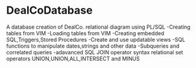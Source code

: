 DealCoDatabase
==============

A database creation of  DealCo. relational diagram using PL/SQL
-Creating tables from VIM
-Loading tables from VIM
-Creating embedded SQL,Triggers,Stored Procedures
-Create and use updatable views
-SQL functions to manipulate dates,strings and other data
-Subqueries and correlated queries
-adavanced SQL JOIN operator syntax
relational set operators UNION,UNION,ALL,INTERSECT and MINUS
